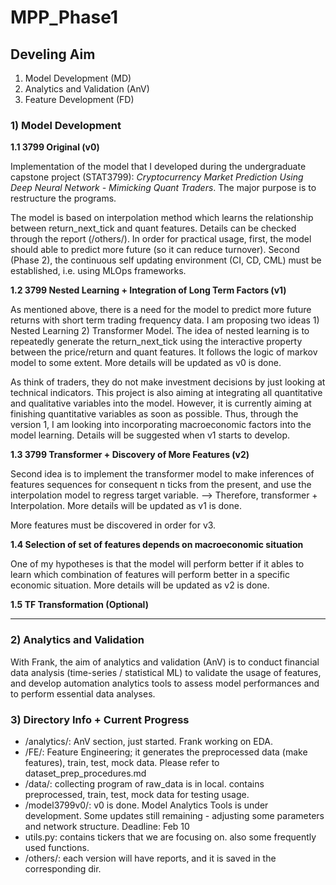 # MPP_Phase1
  
## Develing Aim
1. Model Development (MD)
2. Analytics and Validation (AnV)
3. Feature Development (FD)

### 1) Model Development
  
__1.1 3799 Original (v0)__ <br>
  
Implementation of the model that I developed during the undergraduate capstone project (STAT3799): _Cryptocurrency Market Prediction Using Deep Neural Network - Mimicking Quant Traders_. The major purpose is to restructure the programs.<br>
  
The model is based on interpolation method which learns the relationship between return_next_tick and quant features. Details can be checked through the report (/others/). In order for practical usage, first, the model should able to predict more future (so it can reduce turnover). Second (Phase 2), the continuous self updating environment (CI, CD, CML) must be established, i.e. using MLOps frameworks. <br>
  
__1.2 3799 Nested Learning + Integration of Long Term Factors (v1)__ <br>
  
As mentioned above, there is a need for the model to predict more future returns with short term trading frequency data. I am proposing two ideas 1) Nested Learning 2) Transformer Model. The idea of nested learning is to repeatedly generate the return_next_tick using the interactive property between the price/return and quant features. It follows the logic of markov model to some extent. More details will be updated as v0 is done. <br>
  
As think of traders, they do not make investment decisions by just looking at technical indicators. This project is also aiming at integrating all quantitative and qualitative variables into the model. However, it is currently aiming at finishing quantitative variables as soon as possible. Thus, through the version 1, I am looking into incorporating macroeconomic factors into the model learning. Details will be suggested when v1 starts to develop. <br>
  
__1.3 3799 Transformer + Discovery of More Features (v2)__ <br>
  
Second idea is to implement the transformer model to make inferences of features sequences for consequent n ticks from the present, and use the interpolation model to regress target variable. --> Therefore, transformer + Interpolation. More details will be updated as v1 is done. <br>
  
More features must be discovered in order for v3. <br>
  
__1.4 Selection of set of features depends on macroeconomic situation__ <br>
  
One of my hypotheses is that the model will perform better if it ables to learn which combination of features will perform better in a specific economic situation. More details will be updated as v2 is done. <br>
  
__1.5 TF Transformation (Optional)__ <br>
    
___
  
### 2) Analytics and Validation
  
With Frank, the aim of analytics and validation (AnV) is to conduct financial data analysis (time-series / statistical ML) to validate the usage of features, and develop automation analytics tools to assess model performances and to perform essential data analyses. <br>
  
  
### 3) Directory Info + Current Progress
  
- /analytics/: AnV section, just started. Frank working on EDA.
- /FE/: Feature Engineering; it generates the preprocessed data (make features), train, test, mock data. Please refer to dataset_prep_procedures.md
- /data/: collecting program of raw_data is in local. contains preprocessed, train, test, mock data for testing usage.
- /model3799v0/: v0 is done. Model Analytics Tools is under development. Some updates still remaining - adjusting some parameters and network structure. Deadline: Feb 10
- utils.py: contains tickers that we are focusing on. also some frequently used functions.
- /others/: each version will have reports, and it is saved in the corresponding dir.
